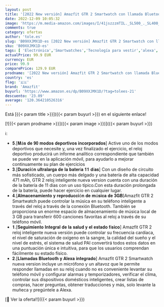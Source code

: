 ```yaml
---
layout: post
title: '[2022 New versión] Amazfit GTR 2 Smartwatch con llamada Bluetooth 90 + Modos Deportivos Rastreador de Actividad Frecuencia Cardíaca Monitor SpO2 Almacenamiento de Música 3 GB Alexa incorporado'
date: 2022-12-09 10:05:32
image: 'https://m.media-amazon.com/images/I/41jszzzmTIL._SL500_._SL400_.jpg'
comments: true
category: ofertas
author: 'tole.es'
slug: 'B09XXJMX1D-es [2022 New versión] Amazfit GTR 2 Smartwatch con llamada...'
sku: 'B09XXJMX1D-es'
tags: [ 'Electrónica','Smartwatches','Tecnología para vestir','alexa','amazfit','🇪🇸', ]
actualPrice: 99.9 EUR
currency: EUR
price: 99.9
comparePrice: 129.9 EUR
prodname: '[2022 New versión] Amazfit GTR 2 Smartwatch con llamada Bluetooth 90 + Modos Deportivos Rastreador de Actividad Frecuencia Cardíaca Monitor SpO2 Almacenamiento de Música 3 GB Alexa incorporado'
country: 'es'
flag: '🇪🇸'
brand: 'Amazfit'
buyurl: 'https://www.amazon.es/dp/B09XXJMX1D/?tag=tolees-21'
descuento: '23.09'
average: '120.364210526316'
---
```


Está [{{< param title >}}]({{< param buyurl >}}) en el siguiente enlace!

[![{{< param prodname >}}]({{< param image >}})]({{< param buyurl >}})

ℹ️:

- 𝟓.[𝐌á𝐬 𝐝𝐞 𝟗𝟎 𝐦𝐨𝐝𝐨𝐬 𝐝𝐞𝐩𝐨𝐫𝐭𝐢𝐯𝐨𝐬 𝐢𝐧𝐜𝐨𝐫𝐩𝐨𝐫𝐚𝐝𝐨𝐬] Active uno de los modos deportivos que necesite y, una vez finalizado el ejercicio, el reloj deportivo producirá un informe analítico correspondiente que también se puede ver en la aplicación móvil, para ayudarlo a mejorar continuamente su plan de ejercicios
- 𝟑.[𝐃𝐮𝐫𝐚𝐜𝐢ó𝐧 𝐮𝐥𝐭𝐫𝐚𝐥𝐚𝐫𝐠𝐚 𝐝𝐞 𝐥𝐚 𝐛𝐚𝐭𝐞𝐫í𝐚 𝟏𝟏 𝐝í𝐚𝐬] Con un diseño de circuito más sofisticado, un cuerpo más delgado y una batería de alta capacidad 471 mAh, GTR 2 reloj inteligente nueva version cuenta con una duración de la batería de 11 dias con un uso típico.Con esta duración prolongada de la batería, puede hacer ejercicio en cualquier lugar.
- 𝟒.[𝐀𝐥𝐦𝐚𝐜𝐞𝐧𝐚𝐦𝐢𝐞𝐧𝐭𝐨 𝐲 𝐫𝐞𝐩𝐫𝐨𝐝𝐮𝐜𝐜𝐢ó𝐧 𝐝𝐞 𝐦ú𝐬𝐢𝐜𝐚 𝐝𝐞 𝟑𝐆𝐁]Amazfit GTR 2 Smartwatch puede controlar la música en su teléfono inteligente a través del reloj a través de la conexión Bluetooth. También se proporciona un enorme espacio de almacenamiento de música local de 3 GB para transferir 600 canciones favoritas al reloj a través de su teléfono móvil.
- 𝟏.[𝐒𝐞𝐠𝐮𝐢𝐦𝐢𝐞𝐧𝐭𝐨 𝐈𝐧𝐭𝐞𝐠𝐫𝐚𝐥 𝐝𝐞 𝐥𝐚 𝐬𝐚𝐥𝐮𝐝 𝐲 𝐞𝐥 𝐞𝐬𝐭𝐚𝐝𝐨 𝐟í𝐬𝐢𝐜𝐨] Amazfit GTR 2 reloj inteligente nueva versión puede controlar su frecuencia cardíaca, el nivel de saturación de oxígeno en la sangre, la calidad del sueño y el nivel de estrés, el sistema de salud PAI convertirá todos estos datos en una puntuación única e intuitiva, para que los usuarios comprendan fácilmente su estado físico.
- 𝟐.[𝐋𝐥𝐚𝐦𝐚𝐝𝐚𝐬 𝐁𝐥𝐮𝐞𝐭𝐨𝐨𝐭𝐡 𝐲 𝐀𝐥𝐞𝐱𝐚 𝐢𝐧𝐭𝐞𝐠𝐫𝐚𝐝𝐨] Amazfit GTR 2 Smartwatch nueva version incluye un micrófono y un altavoz que le permite responder llamadas en su reloj cuando no es conveniente levantar su teléfono móvil y configurar alarmas y temporizadores, verificar el clima, controlar sus dispositivos domésticos inteligentes, crear listas de compras, hacer preguntas, obtener traducciones y más, solo levante la muñeca y pregúntele a Alexa.

[🛒 Ver la oferta!!]({{< param buyurl >}})
